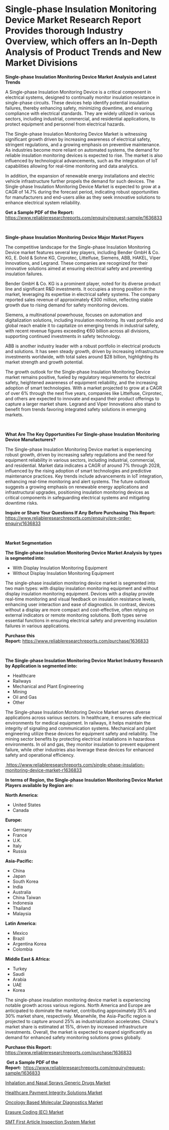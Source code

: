 <p><h1>Single-phase Insulation Monitoring Device Market Research Report Provides thorough Industry Overview, which offers an In-Depth Analysis of Product Trends and New Market Divisions</h1></p><p><strong>Single-phase Insulation Monitoring Device Market Analysis and Latest Trends</strong></p>
<p><p>A Single-phase Insulation Monitoring Device is a critical component in electrical systems, designed to continually monitor insulation resistance in single-phase circuits. These devices help identify potential insulation failures, thereby enhancing safety, minimizing downtime, and ensuring compliance with electrical standards. They are widely utilized in various sectors, including industrial, commercial, and residential applications, to protect equipment and personnel from electrical hazards.</p><p>The Single-phase Insulation Monitoring Device Market is witnessing significant growth driven by increasing awareness of electrical safety, stringent regulations, and a growing emphasis on preventive maintenance. As industries become more reliant on automated systems, the demand for reliable insulation monitoring devices is expected to rise. The market is also influenced by technological advancements, such as the integration of IoT capabilities allowing for real-time monitoring and data analytics.</p><p>In addition, the expansion of renewable energy installations and electric vehicle infrastructure further propels the demand for such devices. The Single-phase Insulation Monitoring Device Market is expected to grow at a CAGR of 14.7% during the forecast period, indicating robust opportunities for manufacturers and end-users alike as they seek innovative solutions to enhance electrical system reliability.</p></p>
<p><strong>Get a Sample PDF of the Report:&nbsp;</strong> <a href="https://www.reliableresearchreports.com/enquiry/request-sample/1636833?utm_campaign=28&utm_medium=2&utm_source=Github&utm_content=ia&utm_term=07122024&utm_id=single-phase-insulation-monitoring-device">https://www.reliableresearchreports.com/enquiry/request-sample/1636833</a></p>
<p>&nbsp;</p>
<p><strong>Single-phase Insulation Monitoring Device Major Market Players</strong></p>
<p><p>The competitive landscape for the Single-phase Insulation Monitoring Device market features several key players, including Bender GmbH & Co. KG, E. Dold & Sohne KG, Cirprotec, Littelfuse, Siemens, ABB, HAKEL, Viper Innovations, and Legrand. These companies are recognized for their innovative solutions aimed at ensuring electrical safety and preventing insulation failures.</p><p>Bender GmbH & Co. KG is a prominent player, noted for its diverse product line and significant R&D investments. It occupies a strong position in the market, leveraging its expertise in electrical safety systems. The company reported sales revenue of approximately €300 million, reflecting stable growth due to rising demand for safety monitoring devices.</p><p>Siemens, a multinational powerhouse, focuses on automation and digitalization solutions, including insulation monitoring. Its vast portfolio and global reach enable it to capitalize on emerging trends in industrial safety, with recent revenue figures exceeding €60 billion across all divisions, supporting continued investments in safety technology.</p><p>ABB is another industry leader with a robust portfolio in electrical products and solutions. It has seen steady growth, driven by increasing infrastructure investments worldwide, with total sales around $28 billion, highlighting its market strength and growth potential.</p><p>The growth outlook for the Single-phase Insulation Monitoring Device market remains positive, fueled by regulatory requirements for electrical safety, heightened awareness of equipment reliability, and the increasing adoption of smart technologies. With a market projected to grow at a CAGR of over 6% through the next five years, companies like Littelfuse, Cirprotec, and others are expected to innovate and expand their product offerings to capture a larger market share. Legrand and Viper Innovations also stand to benefit from trends favoring integrated safety solutions in emerging markets.</p></p>
<p>&nbsp;</p>
<p><strong>What Are The Key Opportunities For Single-phase Insulation Monitoring Device Manufacturers?</strong></p>
<p><p>The Single-phase Insulation Monitoring Device market is experiencing robust growth, driven by increasing safety regulations and the need for equipment reliability in various sectors, including industrial, commercial, and residential. Market data indicates a CAGR of around 7% through 2028, influenced by the rising adoption of smart technologies and predictive maintenance practices. Key trends include advancements in IoT integration, enhancing real-time monitoring and alert systems. The future outlook suggests a growing emphasis on renewable energy applications and infrastructural upgrades, positioning insulation monitoring devices as critical components in safeguarding electrical systems and mitigating downtime risks.</p></p>
<p><strong>Inquire or Share Your Questions If Any Before Purchasing This Report:</strong> <a href="https://www.reliableresearchreports.com/enquiry/pre-order-enquiry/1636833?utm_campaign=28&utm_medium=2&utm_source=Github&utm_content=ia&utm_term=07122024&utm_id=single-phase-insulation-monitoring-device">https://www.reliableresearchreports.com/enquiry/pre-order-enquiry/1636833</a></p>
<p>&nbsp;</p>
<p><strong>Market Segmentation</strong></p>
<p><strong>The Single-phase Insulation Monitoring Device Market Analysis by types is segmented into:</strong></p>
<p><ul><li>With Display Insulation Monitoring Equipment</li><li>Without Display Insulation Monitoring Equipment</li></ul></p>
<p><p>The single-phase insulation monitoring device market is segmented into two main types: with display insulation monitoring equipment and without display insulation monitoring equipment. Devices with a display provide real-time monitoring and visual feedback on insulation resistance levels, enhancing user interaction and ease of diagnostics. In contrast, devices without a display are more compact and cost-effective, often relying on external indicators or remote monitoring solutions. Both types serve essential functions in ensuring electrical safety and preventing insulation failures in various applications.</p></p>
<p><strong>Purchase this Report:&nbsp;</strong><a href="https://www.reliableresearchreports.com/purchase/1636833?utm_campaign=28&utm_medium=2&utm_source=Github&utm_content=ia&utm_term=07122024&utm_id=single-phase-insulation-monitoring-device">https://www.reliableresearchreports.com/purchase/1636833</a></p>
<p>&nbsp;</p>
<p><strong>The Single-phase Insulation Monitoring Device Market Industry Research by Application is segmented into:</strong></p>
<p><ul><li>Healthcare</li><li>Railways</li><li>Mechanical and Plant Engineering</li><li>Mining</li><li>Oil and Gas</li><li>Other</li></ul></p>
<p><p>The Single-phase Insulation Monitoring Device Market serves diverse applications across various sectors. In healthcare, it ensures safe electrical environments for medical equipment. In railways, it helps maintain the integrity of signaling and communication systems. Mechanical and plant engineering utilize these devices for equipment safety and reliability. The mining sector benefits by protecting electrical installations in hazardous environments. In oil and gas, they monitor insulation to prevent equipment failure, while other industries also leverage these devices for enhanced safety and operational efficiency.</p></p>
<p><a href="https://www.reliableresearchreports.com/single-phase-insulation-monitoring-device-market-r1636833?utm_campaign=28&utm_medium=2&utm_source=Github&utm_content=ia&utm_term=07122024&utm_id=single-phase-insulation-monitoring-device">&nbsp;https://www.reliableresearchreports.com/single-phase-insulation-monitoring-device-market-r1636833</a></p>
<p><strong>In terms of Region, the Single-phase Insulation Monitoring Device Market Players available by Region are:</strong></p>
<p>
    <p> <strong> North America: </strong>
        <ul>
            <li>United States</li>
            <li>Canada</li>
        </ul>
        </p> 
    <p> <strong> Europe: </strong>
        <ul>
            <li>Germany</li>
            <li>France</li>
            <li>U.K.</li>
            <li>Italy</li>
            <li>Russia</li>
        </ul>
        </p> 
    <p> <strong> Asia-Pacific: </strong>
        <ul>
            <li>China</li>
            <li>Japan</li>
            <li>South Korea</li>
            <li>India</li>
            <li>Australia</li>
            <li>China Taiwan</li>
            <li>Indonesia</li>
            <li>Thailand</li>
            <li>Malaysia</li>
        </ul>
        </p> 
    <p> <strong> Latin America: </strong>
        <ul>
            <li>Mexico</li>
            <li>Brazil</li>
            <li>Argentina Korea</li>
            <li>Colombia</li>
        </ul>
        </p> 
    <p> <strong> Middle East & Africa: </strong>
        <ul>
            <li>Turkey</li>
            <li>Saudi</li>
            <li>Arabia</li>
            <li>UAE</li>
            <li>Korea</li>
        </ul>
    </p>
    </p>
<p><p>The single-phase insulation monitoring device market is experiencing notable growth across various regions. North America and Europe are anticipated to dominate the market, contributing approximately 35% and 30% market share, respectively. Meanwhile, the Asia-Pacific region is projected to capture around 25% as industrialization accelerates. China's market share is estimated at 15%, driven by increased infrastructure investments. Overall, the market is expected to expand significantly as demand for enhanced safety monitoring solutions grows globally.</p></p>
<p><strong>Purchase this Report: </strong><a href="https://www.reliableresearchreports.com/purchase/1636833?utm_campaign=28&utm_medium=2&utm_source=Github&utm_content=ia&utm_term=07122024&utm_id=single-phase-insulation-monitoring-device">https://www.reliableresearchreports.com/purchase/1636833</a></p>
<p>&nbsp;<strong>Get a Sample PDF of the Report:&nbsp;&nbsp;</strong><a href="https://www.reliableresearchreports.com/enquiry/request-sample/1636833?utm_campaign=28&utm_medium=2&utm_source=Github&utm_content=ia&utm_term=07122024&utm_id=single-phase-insulation-monitoring-device">https://www.reliableresearchreports.com/enquiry/request-sample/1636833</a></p>
<p><strong></strong></p>
<p><p><a href="https://www.linkedin.com/pulse/study-forecastingthe-globalinhalation-nasal-sprays-generic-vk12e?utm_campaign=28&utm_medium=2&utm_source=Github&utm_content=ia&utm_term=07122024&utm_id=single-phase-insulation-monitoring-device">Inhalation and Nasal Sprays Generic Drugs Market</a></p><p><a href="https://issuu.com/reportprime-2/docs/healthcare-payment-integrity-solutions-market-size?utm_campaign=28&utm_medium=2&utm_source=Github&utm_content=ia&utm_term=07122024&utm_id=single-phase-insulation-monitoring-device">Healthcare Payment Integrity Solutions Market</a></p><p><a href="https://github.com/SamiaChowdhury801/Market-Research-Report-List-1/blob/main/oncology-based-molecular-diagnostics-market.md?utm_campaign=28&utm_medium=2&utm_source=Github&utm_content=ia&utm_term=07122024&utm_id=single-phase-insulation-monitoring-device">Oncology Based Molecular Diagnostics Market</a></p><p><a href="https://www.linkedin.com/pulse/projected-growth-erasure-coding-ec-market-2024-2031-136-cagr-vzrcf?utm_campaign=28&utm_medium=2&utm_source=Github&utm_content=ia&utm_term=07122024&utm_id=single-phase-insulation-monitoring-device">Erasure Coding (EC) Market</a></p><p><a href="https://issuu.com/reportprime-2/docs/smt-first-article-inspection-system-market-size-20?utm_campaign=28&utm_medium=2&utm_source=Github&utm_content=ia&utm_term=07122024&utm_id=single-phase-insulation-monitoring-device">SMT First Article Inspection System Market</a></p></p>